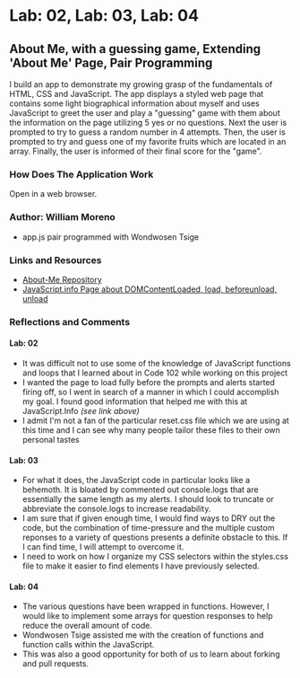 # Lab: 02, Lab: 03, Lab: 04

## About Me, with a guessing game, Extending 'About Me' Page, Pair Programming

I build an app to demonstrate my growing grasp of the fundamentals of HTML, CSS and JavaScript. The app displays a styled web page that contains some light biographical information about myself and uses JavaScript to greet the user and play a "guessing" game with them about the information on the page utilizing 5 yes or no questions. Next the user is prompted to try to guess a random number in 4 attempts. Then, the user is prompted to try and guess one of my favorite fruits which are located in an array. Finally, the user is informed of their final score for the "game".

### How Does The Application Work

Open in a web browser.

### Author: William Moreno

- app.js pair programmed with Wondwosen Tsige

### Links and Resources

- [About-Me Repository](https://github.com/William-Moreno/About-Me)
- [JavaScript.info Page about DOMContentLoaded, load, beforeunload, unload](https://javascript.info/onload-ondomcontentloaded)

### Reflections and Comments

#### Lab: 02

- It was difficult not to use some of the knowledge of JavaScript functions and loops that I learned about in Code 102 while working on this project
- I wanted the page to load fully before the prompts and alerts started firing off, so I went in search of a manner in which I could accomplish my goal. I found good information that helped me with this at JavaScript.Info _(see link above)_
- I admit I'm not a fan of the particular reset.css file which we are using at this time and I can see why many people tailor these files to their own personal tastes

#### Lab: 03

- For what it does, the JavaScript code in particular looks like a behemoth. It is bloated by commented out console.logs that are essentially the same length as my alerts. I should look to truncate or abbreviate the console.logs to increase readability.
- I am sure that if given enough time, I would find ways to DRY out the code, but the combination of time-pressure and the multiple custom reponses to a variety of questions presents a definite obstacle to this. If I can find time, I will attempt to overcome it.
- I need to work on how I organize my CSS selectors within the styles.css file to make it easier to find elements I have previously selected.

#### Lab: 04

- The various questions have been wrapped in functions. However, I would like to implement some arrays for question responses to help reduce the overall amount of code.
- Wondwosen Tsige assisted me with the creation of functions and function calls within the JavaScript.
- This was also a good opportunity for both of us to learn about forking and pull requests.
